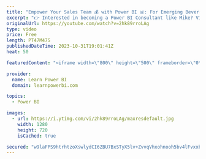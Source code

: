```yaml
---
title: "Empower Your Sales Team 💰 with Power BI 📊: For Emerging Beverage Brands 🍺 with Mike Kazy"
excerpt: "👉 Interested in becoming a Power BI Consultant like Mike? Visit https://www.LearnPowerBI.com/pro  👉 Connect with Mike Kazy on LinkedIn at https://www.linkedin.com/in/mike-kazy  ▶️ Get Free Access to *all* our #PowerBIConference Sessions at https://www.PowerBIConference.com/2023  Discover the art of"
originalUrl: https://youtube.com/watch?v=2hk89rroLAg
type: video
price: Free
length: PT47M47S
publishedDateTime: 2023-10-31T19:01:41Z
heat: 50

featuredContent: "<iframe width=\"800\" height=\"500\" frameborder=\"0\" src=\"https://www.youtube.com/embed/2hk89rroLAg\" allow=\"accelerometer; autoplay; encrypted-media; gyroscope; picture-in-picture\" allowfullscreen></iframe>"

provider:
  name: Learn Power BI
  domain: learnpowerbi.com

topics:
  - Power BI

images:
  - url: https://i.ytimg.com/vi/2hk89rroLAg/maxresdefault.jpg
    width: 1280
    height: 720
    isCached: true

secured: "w9laFPS9htrhtzoXswlydCI6ZBU7BxSTyX5lv+ZvvqVhxohnooh5bv4lFvxxb8S0nwAMxR6nzh/F6AQXzUvU6InS8V0bX7OaX+XZ1OcOl8puzSxHO4I8pzlTu7iSmD3E6/5GSwhnJpihT9L0kf4Nr2KvU0Pur+IPPOb/oyvfGj3kFtbjMQVRSwNuqPNHWTRxoGZACUN3Yk6uSoxItgVXY47QIo+dI+/HTO647IEfARgE7dmaEwOEYCqUoBm6IYzz3GuPulto/TocFOkSGhLTUAMs5peXllPDYW7EjOJWs8h44+VswcsuH8h633H2rE599f9u4YR8F01P7OayH+tvxxOfcad3b9LxKKIlcW9eod6cqnu59daJU4RpXUbUNuVHrCDbIEZnwZ8kZuWAqVw4qSPxfb/dvFuYe+SrNl4Rc+g=;L79zNVdVH95mw+yPtkaamw=="
---
```


